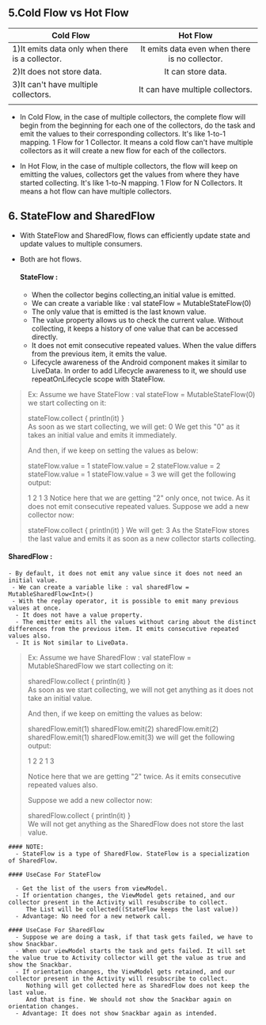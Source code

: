 ## 5.Cold Flow vs Hot Flow

|             Cold Flow                         |            Hot Flow                          | 
| --------------------------------------------- | :------------------------------------------: | 
|1)It emits data only when there is a collector.|It emits data even when there is no collector.| 
|2)It does not store data.                      |It can store data.                            |  
|3)It can't have multiple collectors.           |It can have multiple collectors.              |
|                                               |                                              | 

- In Cold Flow, in the case of multiple collectors, the complete flow will begin from the beginning for each one of the collectors,
  do the task and emit the values to their corresponding collectors. It's like 1-to-1 mapping. 1 Flow for 1 Collector.
  It means a cold flow can't have multiple collectors as it will create a new flow for each of the collectors.
  
- In Hot Flow, in the case of multiple collectors, the flow will keep on emitting the values, collectors get the values from where they have started collecting.
 It's like 1-to-N mapping. 1 Flow for N Collectors. It means a hot flow can have multiple collectors.
 
## 6. StateFlow and SharedFlow
- With StateFlow and SharedFlow, flows can efficiently update state and update values to multiple consumers.
- Both are hot flows.

   #### StateFlow :
     - When the collector begins collecting,an initial value is emitted.
     - We can create a variable like : val stateFlow = MutableStateFlow(0)
     - The only value that is emitted is the last known value.
     - The value property allows us to check the current value. Without collecting, it keeps a history of one value that can be accessed directly.
     - It does not emit consecutive repeated values. When the value differs from the previous item, it emits the value.
     - Lifecycle awareness of the Android component makes it similar to LiveData. In order to add Lifecycle awareness to it,
       we should use repeatOnLifecycle scope with StateFlow.
       
> Ex: Assume we have StateFlow :
>  val stateFlow = MutableStateFlow(0)
> we start collecting on it:
>
>stateFlow.collect {
>    println(it)
> }       
> As soon as we start collecting, we will get:
> 0
> We get this "0" as it takes an initial value and emits it immediately.
>
> And then, if we keep on setting the values as below:
>
> stateFlow.value = 1
> stateFlow.value = 2
> stateFlow.value = 2
> stateFlow.value = 1
> stateFlow.value = 3
> we will get the following output:
>
>
> 1
> 2
> 1
> 3
> Notice here that we are getting "2" only once, not twice. As it does not emit consecutive repeated values.
> Suppose we add a new collector now:
>
> stateFlow.collect {
>    println(it)
> }
> We will get:
> 3
> As the StateFlow stores the last value and emits it as soon as a new collector starts collecting.
>        
       
   #### SharedFlow :
    - By default, it does not emit any value since it does not need an initial value.
     - We can create a variable like : val sharedFlow = MutableSharedFlow<Int>()
     - With the replay operator, it is possible to emit many previous values at once.
      - It does not have a value property.
      - The emitter emits all the values without caring about the distinct differences from the previous item. It emits consecutive repeated values also.
      - It is Not similar to LiveData.     
     
> Ex: Assume we have SharedFlow  :
>  val stateFlow = MutableSharedFlow<Int>
>  we start collecting on it:
>
> sharedFlow.collect {
>    println(it)
> }  
> As soon as we start collecting, we will not get anything as it does not take an initial value.
>
> And then, if we keep on emitting the values as below:
>
> sharedFlow.emit(1)
> sharedFlow.emit(2)
> sharedFlow.emit(2)
> sharedFlow.emit(1)
> sharedFlow.emit(3)
> we will get the following output:
>
> 1
> 2
> 2
> 1
> 3  
>
>Notice here that we are getting "2" twice. As it emits consecutive repeated values also.
>
> Suppose we add a new collector now:
>
>
> sharedFlow.collect {
>    println(it)
> }  
> We will not get anything as the SharedFlow does not store the last value.
>
    #### NOTE:
      - StateFlow is a type of SharedFlow. StateFlow is a specialization of SharedFlow.
  
    #### UseCase For StateFlow
       
      - Get the list of the users from viewModel.
      - If orientation changes, the ViewModel gets retained, and our collector present in the Activity will resubscribe to collect. 
         The List will be collected((StateFlow keeps the last value))
      - Advantage: No need for a new network call.
    
    #### UseCase For SharedFlow
      - Suppose we are doing a task, if that task gets failed, we have to show Snackbar.
      - When our viewModel starts the task and gets failed. It will set the value true to Activity collector will get the value as true and show the Snackbar.
      - If orientation changes, the ViewModel gets retained, and our collector present in the Activity will resubscribe to collect. 
         Nothing will get collected here as SharedFlow does not keep the last value.
         And that is fine. We should not show the Snackbar again on orientation changes.
      - Advantage: It does not show Snackbar again as intended.
  
